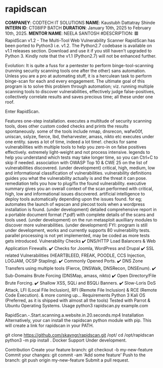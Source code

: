 # rapidscan
**COMPANEY**: CODTECH IT SOLUTIONS 
**NAME**: Kaustubh Dattatray Shinde
**INTERN ID**: CT08IFP BATCH 
**DURATION**: January 10th, 2025 to February 10th, 2025.
**MENTOR NAME**: NEELA SANTOSH
#DESCRIPTION: 
🟥 RapidScan v1.2 - The Multi-Tool Web Vulnerability Scanner
RapidScan has been ported to Python3 i.e. v1.2. The Python2.7 codebase is available on v1.1 releases section. Download and use it if you still haven't upgraded to Python 3. Kindly note that the v1.1 (Python2.7) will not be enhanced further.

Evolution:
It is quite a fuss for a pentester to perform binge-tool-scanning (running security scanning tools one after the other) sans automation. Unless you are a pro at automating stuff, it is a herculean task to perform binge-scan for each and every engagement. The ultimate goal of this program is to solve this problem through automation; viz. running multiple scanning tools to discover vulnerabilities, effectively judge false-positives, collectively correlate results and saves precious time; all these under one roof.

Enter RapidScan.

Features
one-step installation.
executes a multitude of security scanning tools, does other custom coded checks and prints the results spontaneously.
some of the tools include nmap, dnsrecon, wafw00f, uniscan, sslyze, fierce, lbd, theharvester, amass, nikto etc executes under one entity.
saves a lot of time, indeed a lot time!.
checks for same vulnerabilities with multiple tools to help you zero-in on false positives effectively.
extremely light-weight and not process intensive.
legends to help you understand which tests may take longer time, so you can Ctrl+C to skip if needed.
association with OWASP Top 10 & CWE 25 on the list of vulnerabilities discovered. (under development)
critical, high, medium, low and informational classification of vulnerabilities.
vulnerability definitions guides you what the vulnerability actually is and the threat it can pose.
remediation tells you how to plug/fix the found vulnerability.
executive summary gives you an overall context of the scan performed with critical, high, low and informational issues discovered.
artificial intelligence to deploy tools automatically depending upon the issues found. for eg; automates the launch of wpscan and plecost tools when a wordpress installation is found. (under development)
detailed comprehensive report in a portable document format (*.pdf) with complete details of the scans and tools used. (under development)
on the run metasploit auxilliary modules to discover more vulnerabilities. (under development)
FYI:
program is still under development, works and currently supports 80 vulnerability tests.
parallel processing is not yet implemented, may be coded as more tests gets introduced.
Vulnerability Checks
✔️ DNS/HTTP Load Balancers & Web Application Firewalls.
✔️ Checks for Joomla, WordPress and Drupal
✔️ SSL related Vulnerabilities (HEARTBLEED, FREAK, POODLE, CCS Injection, LOGJAM, OCSP Stapling).
✔️ Commonly Opened Ports.
✔️ DNS Zone Transfers using multiple tools (Fierce, DNSWalk, DNSRecon, DNSEnum).
✔️ Sub-Domains Brute Forcing (DNSMap, amass, nikto)
✔️ Open Directory/File Brute Forcing.
✔️ Shallow XSS, SQLi and BSQLi Banners.
✔️ Slow-Loris DoS Attack, LFI (Local File Inclusion), RFI (Remote File Inclusion) & RCE (Remote Code Execution).
& more coming up...
Requirements
Python 3
Kali OS (Preferred, as it is shipped with almost all the tools)
Tested with Parrot & Ubuntu Operating Systems.
Usage
python3 rapidscan.py example.com

 RapidScan.-.Start.scanning.a.website.in.20.seconds.mp4 
Installation
Alternatively, your can install the rapidscan python module with pip. This will create a link for rapidscan in your PATH.

git clone https://github.com/skavngr/rapidscan.git /opt/
cd /opt/rapidscan
python3 -m pip install .
Docker Support
Under development.

Contribution
Create your feature branch: git checkout -b my-new-feature
Commit your changes: git commit -am 'Add some feature'
Push to the branch: git push origin my-new-feature
Submit a pull request.
